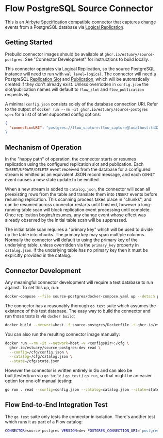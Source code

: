 Flow PostgreSQL Source Connector
================================

This is an [Airbyte Specification](https://docs.airbyte.io/understanding-airbyte/airbyte-specification)
compatible connector that captures change events from a PostgreSQL database via
[Logical Replication](https://www.postgresql.org/docs/current/logical-replication.html).

## Getting Started

Prebuild connector images should be available at `ghcr.io/estuary/source-postgres`. See
"Connector Development" for instructions to build locally.

This connector operates via Logical Replication, so the source PostgreSQL instance
will need to run with `wal_level=logical`. The connector will need a PostgreSQL
[Replication Slot](https://www.postgresql.org/docs/current/warm-standby.html#STREAMING-REPLICATION-SLOTS)
and [Publication](https://www.postgresql.org/docs/current/sql-createpublication.html),
which will be automatically created if they don't already exist. Unless overridden in
`config.json` the slot/publication names will default to `flow_slot` and `flow_publication`
respectively.

A minimal `config.json` consists solely of the database connection URI. Refer to the
output of `docker run --rm -it ghcr.io/estuary/source-postgres spec` for a list of
other supported config options:

```json
{
  "connectionURI": "postgres://flow_capture:flow_capture@localhost:5432/flow"
}
```

## Mechanism of Operation

In the "happy path" of operation, the connector starts or resumes replication using
the configured replication slot and publication. Each `INSERT/UPDATE/DELETE` event
received from the database for a configured stream is emitted as an equivalent JSON
record message, and each `COMMIT` event causes a new state update to be emitted.

When a new stream is added to `catalog.json`, the connector will scan all preexisting
rows from the table and translate them into `INSERT` events before resuming replication.
This scanning process takes place in "chunks", and can be resumed across connector
restarts until finished, however a long-running table scan will block replication
event processing until complete. Once replication begins/resumes, any change event
whose effect was already observed by the initial table scan will be suppressed.

The initial table scan requires a "primary key" which will be used to divide up the
table into chunks. The primary key may span multiple columns. Normally the connector
will default to using the primary key of the underlying table, unless overridden via
the `primary_key` property in `catalog.json`. If the underlying table has no primary
key then it must be explicitly provided in the catalog.

## Connector Development

Any meaningful connector development will require a test database to run
against. To set this up, run:

```bash
docker-compose --file source-postgres/docker-compose.yaml up --detach postgres
```

The connector has a reasonably thorough `go test` suite which assumes the existence of
this test database. The easy way to build the connector and run those tests is via
`docker build`:

```bash
docker build --network=host -f source-postgres/Dockerfile -t ghcr.io/estuary/source-postgres:dev .
```

You can also run the resulting connector image manually:

```bash
docker run --rm -it --network=host -v <configsDir>:/cfg \
  ghcr.io/estuary/source-postgres:dev read \
  --config=/cfg/config.json \
  --catalog=/cfg/catalog.json \
  --state=/cfg/state.json
```

However the connector is written entirely in Go and can also be built/tested/run via
`go build` / `go test` / `go run`, so that might be an easier option for one-off
manual testing:

```bash
go run . read --config=config.json --catalog=catalog.json --state=state.json
```

## Flow End-to-End Integration Test

The `go test` suite only tests the connector in isolation. There's another test
which runs it as part of a Flow catalog:

```bash
CONNECTOR=source-postgres VERSION=dev POSTGRES_CONNECTION_URI='postgres://flow:flow@localhost:5432/flow' ./tests/run.sh
```
